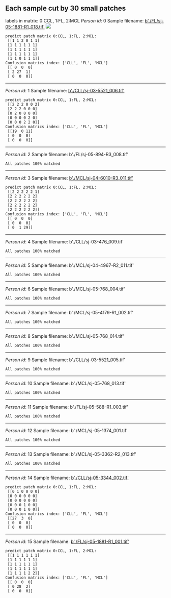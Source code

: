 ## Each sample cut by 30 small patches
labels in matrix: 0:CCL, 1:FL, 2:MCL
*Person id*: 0  Sample filename: [b'./FL/sj-05-1881-R1_018.tif'](FL/sj-05-1881-R1_018.tif)
<img src="https://raw.githubusercontent.com/cancer-research-data-inside/lymphoma/master/FL/sj-05-1881-R1_018.png"/>
```
predict patch matrix 0:CCL, 1:FL, 2:MCL:
 [[1 1 2 0 1 1]
 [1 1 1 1 1 1]
 [1 1 1 1 1 1]
 [1 1 1 1 1 1]
 [1 1 0 1 1 1]]
Confusion matrics index: ['CLL', 'FL', 'MCL'] 
 [[ 0  0  0]
 [ 2 27  1]
 [ 0  0  0]]
```
--------------------------------------------------
*Person id*: 1  Sample filename: [b'./CLL/sj-03-5521_006.tif'](CLL/sj-03-5521_006.tif)
```
predict patch matrix 0:CCL, 1:FL, 2:MCL:
 [[2 2 2 0 0 2]
 [2 2 2 0 0 0]
 [0 2 0 0 0 0]
 [0 0 0 0 2 0]
 [0 0 0 2 2 0]]
Confusion matrics index: ['CLL', 'FL', 'MCL'] 
 [[19  0 11]
 [ 0  0  0]
 [ 0  0  0]]
```
--------------------------------------------------
*Person id*: 2  Sample filename: b'./FL/sj-05-894-R3_008.tif'
```
All patches 100% matched
```
--------------------------------------------------
*Person id*: 3  Sample filename: [b'./MCL/sj-04-6010-R3_011.tif'](MCL/sj-04-6010-R3_011.tif)
```
predict patch matrix 0:CCL, 1:FL, 2:MCL:
 [[2 2 2 2 2 1]
 [2 2 2 2 2 2]
 [2 2 2 2 2 2]
 [2 2 2 2 2 2]
 [2 2 2 2 2 2]]
Confusion matrics index: ['CLL', 'FL', 'MCL'] 
 [[ 0  0  0]
 [ 0  0  0]
 [ 0  1 29]]
```
--------------------------------------------------
*Person id*: 4  Sample filename: b'./CLL/sj-03-476_009.tif'
```
All patches 100% matched
```
--------------------------------------------------
*Person id*: 5  Sample filename: b'./MCL/sj-04-4967-R2_011.tif'
```
All patches 100% matched
```
--------------------------------------------------
*Person id*: 6  Sample filename: b'./MCL/sj-05-768_004.tif'
```
All patches 100% matched
```
--------------------------------------------------
*Person id*: 7  Sample filename: b'./MCL/sj-05-4179-R1_002.tif'
```
All patches 100% matched
```
--------------------------------------------------
*Person id*: 8  Sample filename: b'./MCL/sj-05-768_014.tif'
```
All patches 100% matched
```
--------------------------------------------------
*Person id*: 9  Sample filename: b'./CLL/sj-03-5521_005.tif'
```
All patches 100% matched
```
--------------------------------------------------
*Person id*: 10  Sample filename: b'./MCL/sj-05-768_013.tif'
```
All patches 100% matched
```
--------------------------------------------------
*Person id*: 11  Sample filename: b'./FL/sj-05-588-R1_003.tif'
```
All patches 100% matched
```
--------------------------------------------------
*Person id*: 12  Sample filename: b'./MCL/sj-05-1374_001.tif'
```
All patches 100% matched
```
--------------------------------------------------
*Person id*: 13  Sample filename: b'./MCL/sj-05-3362-R2_013.tif'
```
All patches 100% matched
```
--------------------------------------------------
*Person id*: 14  Sample filename: [b'./CLL/sj-05-3344_002.tif'](CLL/sj-05-3344_002.tif)
```
predict patch matrix 0:CCL, 1:FL, 2:MCL:
 [[0 1 0 0 0 0]
 [0 0 0 0 0 0]
 [0 0 0 0 0 0]
 [0 0 0 1 0 0]
 [0 0 0 1 0 0]]
Confusion matrics index: ['CLL', 'FL', 'MCL'] 
 [[27  3  0]
 [ 0  0  0]
 [ 0  0  0]]
```
--------------------------------------------------
*Person id*: 15  Sample filename: [b'./FL/sj-05-1881-R1_001.tif'](FL/sj-05-1881-R1_001.tif)
```
predict patch matrix 0:CCL, 1:FL, 2:MCL:
 [[1 1 1 1 1 1]
 [1 1 1 1 1 1]
 [1 1 1 1 1 1]
 [1 1 1 1 1 1]
 [1 1 1 1 2 2]]
Confusion matrics index: ['CLL', 'FL', 'MCL'] 
 [[ 0  0  0]
 [ 0 28  2]
 [ 0  0  0]]
```

